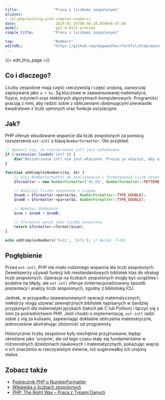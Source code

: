 ```yaml
---
title:                "Praca z liczbami zespolonymi"
aliases:
- /pl/php/working-with-complex-numbers/
date:                  2024-01-26T04:44:10.859646-07:00
model:                 gpt-4-0125-preview
simple_title:         "Praca z liczbami zespolonymi"

tag:                  "Numbers"
editURL:              "https://github.com/dogweather/forkful/blob/master/content/pl/php/working-with-complex-numbers.md"
---
```


{{< edit_this_page >}}

## Co i dlaczego?
Liczby zespolone mają część rzeczywistą i część urojoną, zazwyczaj zapisywane jako `a + bi`. Są kluczowe w zaawansowanej matematyce, fizyce, inżynierii oraz niektórych algorytmach komputerowych. Programiści pracują z nimi, aby radzić sobie z obliczeniami obejmującymi pierwiastki kwadratowe z liczb ujemnych oraz funkcje oscylacyjne.

## Jak?
PHP oferuje wbudowane wsparcie dla liczb zespolonych za pomocą rozszerzenia `ext-intl` z klasą `NumberFormatter`. Oto przykład:

```php
// Upewnij się, że rozszerzenie intl jest załadowane
if (!extension_loaded('intl')) {
    die("Rozszerzenie intl nie jest włączone. Proszę je włączyć, aby uruchomić ten kod.");
}

function addComplexNumbers($a, $b) {
    // Użyj NumberFormatter do analizowania i formatowania liczb zespolonych
    $formatter = new NumberFormatter('en_US', NumberFormatter::PATTERN_RULEBASED, 'i = -1;');

    // Analizuj liczby zespolone z ciągów
    $numA = $formatter->parse($a, NumberFormatter::TYPE_DOUBLE);
    $numB = $formatter->parse($b, NumberFormatter::TYPE_DOUBLE);

    // Wykonaj dodawanie
    $sum = $numA + $numB;

    // Sformatuj wynik jako liczbę zespoloną
    return $formatter->format($sum);
}

echo addComplexNumbers('5+3i', '2+7i'); // Wynik: 7+10i
```

## Pogłębienie
Przed `ext-intl`, PHP nie miało rodzimego wsparcia dla liczb zespolonych. Deweloperzy używali funkcji lub niestandardowych bibliotek klas do obsługi liczb zespolonych. Operacje na liczbach zespolonych mogły być uciążliwe i podatne na błędy, ale `ext-intl` oferuje zinternacjonalizowany sposób prezentacji i analizy liczb zespolonych, zgodny z biblioteką ICU.

Jednak, w przypadku zaawansowanych operacji matematycznych, niektórzy mogą używać zewnętrznych bibliotek napisanych w bardziej przyjaznych dla matematyki językach (takich jak C lub Python) i łączyć się z nimi za pośrednictwem PHP. Jeśli chodzi o implementację, `ext-intl` radzi sobie z nią za kulisami, zapewniając dokładne obliczenia matematyczne, jednocześnie abstrahując złożoność od programisty.

Historycznie liczby zespolone były niechętnie przyjmowane, będąc określane jako 'urojone', ale od tego czasu stały się fundamentalne w różnorodnych dziedzinach naukowych i matematycznych, pokazując więcej o ich znaczeniu w rzeczywistym świecie, niż sugerowałby ich urojony status.

## Zobacz także
- [Podręcznik PHP o NumberFormatter](https://www.php.net/manual/en/class.numberformatter.php)
- [Wikipedia o liczbach zespolonych](https://pl.wikipedia.org/wiki/Liczba_zespolona)
- [PHP: The Right Way – Praca z Typami Danych](https://phptherightway.com/#data_types)
